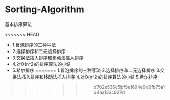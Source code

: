 # Sorting-Algorithm
基本排序算法

<<<<<<< HEAD
* 1.冒泡排序的三种写法
* 2.选择排序和二元选择排序
* 3.交换法插入排序和移动法插入排序
* 4.对O(n^2)的排序算法的小结
* 5.希尔排序
=======
1.冒泡排序的三种写法
2.选择排序和二元选择排序
3.交换法插入排序和移动法插入排序
4.对O(n^2)的排序算法的小结
5.希尔排序
>>>>>>> b702e536c5bf9e1694e9d9fb75a1b4aa133c927d
